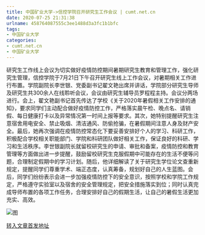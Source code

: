 ```yaml
---
title: 中国矿业大学->信控学院召开研究生工作会议 | cumt.net.cn
date: 2020-07-25 21:31:38
urlname: 458764087555c3ee1488d3a3fc1b1bfc
tags: 
- 中国矿业大学
categories:
- cumt.net.cn
- 中国矿业大学
---
```

研究生工作线上会议为切实做好疫情防控期间暑期研究生教育和管理工作，强化研究生管理，信控学院于7月21日下午召开研究生线上工作会议，对暑期相关工作进行布置。学院副院长李世银、党委副书记翟文艳出席并讲话，学院部分研究生导师及研究生共300余人在线聆听会议，会议由研究生辅导员罗程程主持。会议分两场进行。会上，翟文艳副书记首先传达了学校《关于2020年暑假相关工作安排的通知》，要求同学们主动配合做好疫情防控工作，严格落实晨午检、晚点名、请销假、每日健康打卡以及异常情况第一时间上报等要求。其次，她特别提醒研究生注意宿舍用电安全、禁止吸烟、清洁通风、防偷抢骗，在暑假期间注意人身及财产安全。最后，她再次强调在疫情防控常态化下要妥善安排好个人的学习、科研工作，积极配合学校相关职能部门、学院和科研团队做好相关工作，保证良好的科研、学习和生活秩序。李世银副院长就留校研究生的申请、审批和备案，疫情防控和教育管理等方面做出进一步提醒，鼓励留校研究生克服假期中可能存在的生活不便等问题，合理制定假期中的学习计划。随后，他详细解读了关于研究生学位论文查重新规定，提醒同学们尊重学术、端正态度，认真筹备，规划好自己的人生蓝图。会后，同学们纷纷表示会进一步加强疫情防控下的安全意识，按照学校和学院工作规定，严格遵守实验室以及宿舍的安全管理规定，把安全措施落实到位；同时认真完成导师布置的各项工作任务，合理安排好自己的假期生活，让自己的暑假生活更加充实、高效。

![图](http://xwzx.cumt.edu.cn/_upload/article/images/b3/e8/01fe7a45482ab4f3a4414f7565a3/768a476f-e2cc-456a-9050-1d33b30f4d40.png)

[转入文章首发地址](http://xwzx.cumt.edu.cn/bb/e1/c523a572385/page.htm)